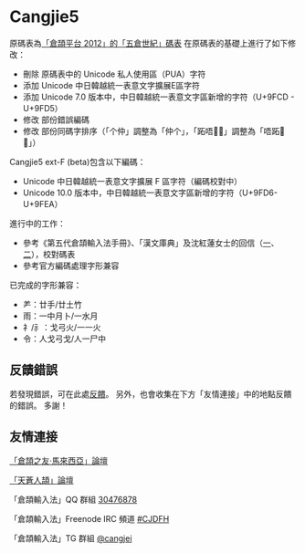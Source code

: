 # Cangjie5

原碼表為[「倉頡平台 2012」的「五倉世紀」碼表](http://www.chinesecj.com/forum/viewthread.php?tid=2596)
在原碼表的基礎上進行了如下修改：
- 刪除 原碼表中的 Unicode 私人使用區（PUA）字符
- 添加 Unicode 中日韓越統一表意文字擴展E區字符
- 添加 Unicode 7.0 版本中，中日韓越統一表意文字區新增的字符（U+9FCD - U+9FD5）
- 修改 部份錯誤編碼
- 修改 部份同碼字排序（「个仲」調整為「仲个」，「跖唔𠵠𠼘」調整為「唔跖𠵠𠼘」）

Cangjie5 ext-F (beta)包含以下編碼：
- Unicode 中日韓越統一表意文字擴展 F 區字符（編碼校對中）
- Unicode 10.0 版本中，中日韓越統一表意文字區新增的字符（U+9FD6-U+9FEA）

進行中的工作：
- 參考《第五代倉頡輸入法手冊》、「漢文庫典」及沈紅蓮女士的回信（[一](http://ejsoon.win/phpbb/viewtopic.php?f=3&t=789)、[二](http://ejsoon.win/phpbb/viewtopic.php?f=3&t=793)），校對碼表
- 參考官方編碼處理字形兼容

已完成的字形兼容：
- ⺶：廿手/廿土竹
- 雨：一中月卜/一水月
- 礻/⺬：戈弓火/一一火
- 令：人戈弓戈/人一尸中

## 反饋錯誤

若發現錯誤，可在此處[反饋](https://github.com/Jackchows/Cangjie5/issues/new)。
另外，也會收集在下方「友情連接」中的地點反饋的錯誤。
多謝！

## 友情連接
[「倉頡之友·馬來西亞」論壇](http://www.chinesecj.com/forum/forum.php)

[「天蒼人頡」論壇](http://ejsoon.win/phpbb/)

「倉頡輸入法」QQ 群組 [30476878](https://jq.qq.com/?_wv=1027&k=5W3qETZ)

「倉頡輸入法」Freenode IRC 頻道 [#CJDFH](https://webchat.freenode.net/?channels=%23CJDFH)

「倉頡輸入法」TG 群組 [@cangjei](https://t.me/cangjei)
